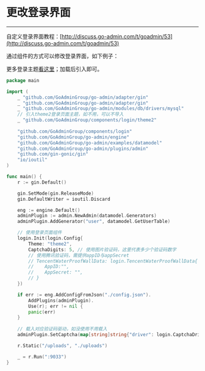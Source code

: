 # 更改登录界面
---

自定义登录界面教程：[http://discuss.go-admin.com/t/goadmin/53](http://discuss.go-admin.com/t/goadmin/53)

通过组件的方式可以修改登录界面，如下例子：

更多登录主题[看这里](https://github.com/GoAdminGroup/components/blob/master/login/README_CN.md)；加载后引入即可。

```go
package main

import (
	_ "github.com/GoAdminGroup/go-admin/adapter/gin"	    
    _ "github.com/GoAdminGroup/go-admin/adapter/gin"
    _ "github.com/GoAdminGroup/go-admin/modules/db/drivers/mysql"
    // 引入theme2登录页面主题，如不用，可以不导入
    _ "github.com/GoAdminGroup/components/login/theme2"
	
	"github.com/GoAdminGroup/components/login"
	"github.com/GoAdminGroup/go-admin/engine"
	"github.com/GoAdminGroup/go-admin/examples/datamodel"
	"github.com/GoAdminGroup/go-admin/plugins/admin"
	"github.com/gin-gonic/gin"
	"io/ioutil"
)

func main() {
	r := gin.Default()

	gin.SetMode(gin.ReleaseMode)
	gin.DefaultWriter = ioutil.Discard

	eng := engine.Default()
	adminPlugin := admin.NewAdmin(datamodel.Generators)
	adminPlugin.AddGenerator("user", datamodel.GetUserTable)

    // 使用登录页面组件
    login.Init(login.Config{
        Theme: "theme2",
        CaptchaDigits: 5, // 使用图片验证码，这里代表多少个验证码数字
        // 使用腾讯验证码，需提供appID与appSecret
        // TencentWaterProofWallData: login.TencentWaterProofWallData{
        //    AppID:"",
        //    AppSecret: "",
        // }   
    })

	if err := eng.AddConfigFromJson("./config.json").
		AddPlugins(adminPlugin).
		Use(r); err != nil {
		panic(err)
	}
		
	// 载入对应验证码驱动，如没使用不用载入
	adminPlugin.SetCaptcha(map[string]string{"driver": login.CaptchaDriverKeyDefault})

	r.Static("/uploads", "./uploads")

	_ = r.Run(":9033")
}
```
